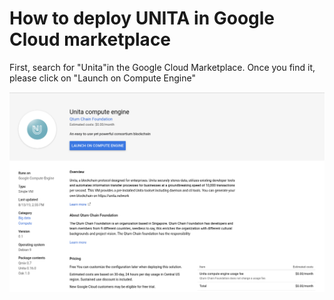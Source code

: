 # How to deploy UNITA in Google Cloud marketplace





First, search for "Unita"in the Google Cloud Marketplace. Once you find it, please click on "Launch on Compute Engine"



![1](1.png)

